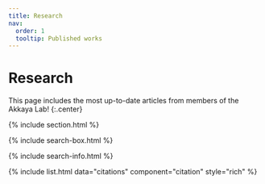 ```yaml
---
title: Research
nav:
  order: 1
  tooltip: Published works
---
```


# <i class="fas fa-microscope"></i>Research

This page includes the most up-to-date articles from members of the Akkaya Lab!
{:.center}

{% include section.html %}

{% include search-box.html %}

{% include search-info.html %}

{% include list.html data="citations" component="citation" style="rich" %}
